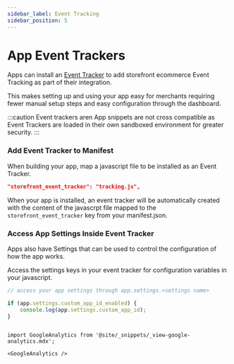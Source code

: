 ```yaml
---
sidebar_label: Event Tracking
sidebar_position: 5
---
```

# App Event Trackers

Apps can install an [Event Tracker](/docs/themes/event-tracking.md) to add storefront ecommerce Event Tracking as part of their integration.

This makes setting up and using your app easy for merchants requiring fewer manual setup steps and easy configuration through the dashboard.


:::caution
Event trackers aren App snippets are not cross compatible as Event Trackers are loaded in their own sandboxed environment for greater security.
:::

### Add Event Tracker to Manifest

When building your app, map a javascript file to be installed as an Event Tracker.

```json title="Example Storefront Event Tracker"
"storefront_event_tracker": "tracking.js",
```

When your app is installed, an event tracker will be automatically created with the content of the javascrpt file mapped to the `storefront_event_tracker` key from your manifest.json.

### Access App Settings Inside Event Tracker

Apps also have Settings that can be used to control the configuration of how the app works.

Access the settings keys in your event tracker for configuration variables in your javascript.

```javascript title="Example Settings Usage in Snippet"
// access your app settings through app.settings.<settings name>

if (app.settings.custom_app_id_enabled) {
    console.log(app.settings.custom_app_id);
}
```

```mdx-code-block

import GoogleAnalytics from '@site/_snippets/_view-google-analytics.mdx';

<GoogleAnalytics />

```
